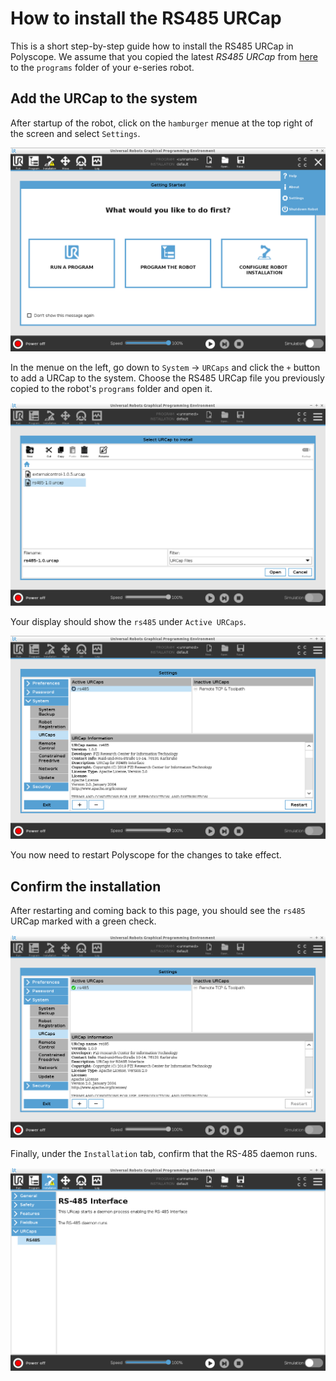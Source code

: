 # How to install the RS485 URCap

This is a short step-by-step guide how to install the RS485 URCap in Polyscope.
We assume that you copied the latest *RS485 URCap* from [here](https://github.com/UniversalRobots/Universal_Robots_ToolComm_Forwarder_URCap/releases) to the `programs` folder of your e-series robot.

## Add the URCap to the system
After startup of the robot, click on the `hamburger` menue at the top right of
the screen and select `Settings`.

![here](./resources/install_1.png)

In the menue on the left, go down to `System` -> `URCaps` and click the `+` button to add a URCap to the system.
Choose the RS485 URCap file you previously copied to the robot's `programs` folder and open it.

![here](./resources/install_2.png)

Your display should show the `rs485` under `Active URCaps`.

![here](./resources/install_3.png)

You now need to restart Polyscope for the changes to take effect.

## Confirm the installation
After restarting and coming back to this page, you should see the `rs485` URCap marked with a green check.

![here](./resources/install_4.png)

Finally, under the `Installation` tab, confirm that the RS-485 daemon runs.

![here](./resources/install_5.png)

